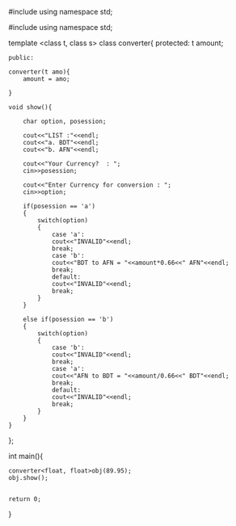 #include<iostream>
using namespace std;

#include<iostream>
using namespace std;

template <class t, class s>
class converter{
    protected:
    t amount;
    
    public:
    
    converter(t amo){
        amount = amo;
        
    }
    
    void show(){
        
        char option, posession;
        
        cout<<"LIST :"<<endl;
        cout<<"a. BDT"<<endl;
        cout<<"b. AFN"<<endl;
        
        cout<<"Your Currency?  : ";
        cin>>posession;
        
        cout<<"Enter Currency for conversion : ";
        cin>>option;
        
        if(posession == 'a')
        {
            switch(option)
            {
                case 'a':
                cout<<"INVALID"<<endl;
                break;
                case 'b':
                cout<<"BDT to AFN = "<<amount*0.66<<" AFN"<<endl;
                break;
                default:
                cout<<"INVALID"<<endl;
                break;
            }
        }
        
        else if(posession == 'b')
        {
            switch(option)
            {
                case 'b':
                cout<<"INVALID"<<endl;
                break;
                case 'a':
                cout<<"AFN to BDT = "<<amount/0.66<<" BDT"<<endl;
                break;
                default:
                cout<<"INVALID"<<endl;
                break;
            }
        }
    }
    
    

};


int main(){
    
    converter<float, float>obj(89.95);
    obj.show();
    
    
    return 0;
}
